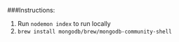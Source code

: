 ###Instructions:
1. Run `nodemon index` to run locally
2. `brew install mongodb/brew/mongodb-community-shell`
